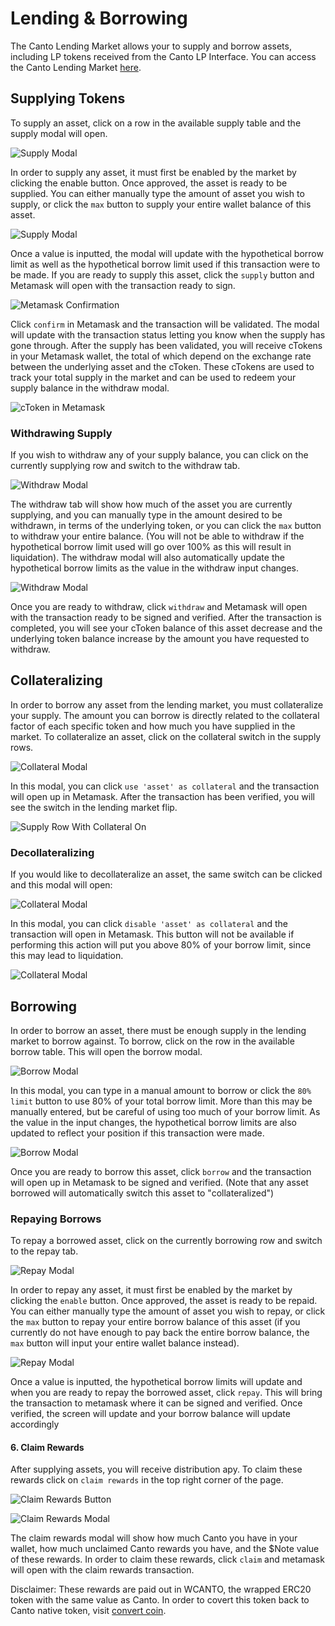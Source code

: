 # Lending & Borrowing

The Canto Lending Market allows your to supply and borrow assets, including LP tokens received from the Canto LP Interface. You can access the Canto Lending Market [here](https://lending-canto-testnet.netlify.app/).&#x20;

## Supplying Tokens

To supply an asset, click on a row in the available supply table and the supply modal will open.

![Supply Modal](<../../.gitbook/assets/Screen Shot 2022-07-27 at 5.07.25 PM.png>)

In order to supply any asset, it must first be enabled by the market by clicking the enable button. Once approved, the asset is ready to be supplied. You can either manually type the amount of asset you wish to supply, or click the `max` button to supply your entire wallet balance of this asset.&#x20;

![Supply Modal](<../../.gitbook/assets/Screen Shot 2022-07-27 at 5.14.25 PM.png>)

Once a value is inputted, the modal will update with the hypothetical borrow limit as well as the hypothetical borrow limit used if this transaction were to be made. If you are ready to supply this asset, click the `supply` button and Metamask will open with the transaction ready to sign.&#x20;

![Metamask Confirmation](<../../.gitbook/assets/Screen Shot 2022-07-27 at 5.18.32 PM.png>)

Click `confirm` in Metamask and the transaction will be validated. The modal will update with the transaction status letting you know when the supply has gone through. After the supply has been validated, you will receive cTokens in your Metamask wallet, the total of which depend on the exchange rate between the underlying asset and the cToken. These cTokens are used to track your total supply in the market and can be used to redeem your supply balance in the withdraw modal.

![cToken in Metamask](<../../.gitbook/assets/Screen Shot 2022-07-27 at 5.23.36 PM.png>)

### Withdrawing Supply

If you wish to withdraw any of your supply balance, you can click on the currently supplying row and switch to the withdraw tab.

![Withdraw Modal](<../../.gitbook/assets/Screen Shot 2022-07-27 at 5.33.01 PM.png>)

The withdraw tab will show how much of the asset you are currently supplying, and you can manually type in the amount desired to be withdrawn, in terms of the underlying token, or you can click the `max` button to withdraw your entire balance. (You will not be able to withdraw if the hypothetical borrow limit used will go over 100% as this will result in liquidation). The withdraw modal will also automatically update the hypothetical borrow limits as the value in the withdraw input changes.&#x20;

![Withdraw Modal](<../../.gitbook/assets/Screen Shot 2022-07-27 at 5.36.10 PM.png>)

Once you are ready to withdraw, click `withdraw` and Metamask will open with the transaction ready to be signed and verified. After the transaction is completed, you will see your cToken balance of this asset decrease and the underlying token balance increase by the amount you have requested to withdraw.

## Collateralizing

In order to borrow any asset from the lending market, you must collateralize your supply. The amount you can borrow is directly related to the collateral factor of each specific token and how much you have supplied in the market. To collateralize an asset, click on the collateral switch in the supply rows.&#x20;

&#x20;

![Collateral Modal](<../../.gitbook/assets/Screen Shot 2022-07-27 at 6.34.10 PM.png>)

In this modal, you can click `use 'asset' as collateral` and the transaction will open up in Metamask. After the transaction has been verified, you will see the switch in the lending market flip.&#x20;

![Supply Row With Collateral On](<../../.gitbook/assets/Screen Shot 2022-07-27 at 7.10.10 PM.png>)

### Decollateralizing

If you would like to decollateralize an asset, the same switch can be clicked and this modal will open:&#x20;

![Collateral Modal](<../../.gitbook/assets/Screen Shot 2022-07-27 at 7.56.28 PM.png>)

In this modal, you can click `disable 'asset' as collateral` and the transaction will open in Metamask. This button will not be available if performing this action will put you above 80% of your borrow limit, since this may lead to liquidation.&#x20;

![Collateral Modal](<../../.gitbook/assets/Screen Shot 2022-07-27 at 7.59.06 PM.png>)

## Borrowing

In order to borrow an asset, there must be enough supply in the lending market to borrow against. To borrow, click on the row in the available borrow table. This will open the borrow modal.

![Borrow Modal](<../../.gitbook/assets/Screen Shot 2022-07-27 at 8.05.12 PM.png>)

In this modal, you can type in a manual amount to borrow or click the `80% limit` button to use 80% of your total borrow limit. More than this may be manually entered, but be careful of using too much of your borrow limit. As the value in the input changes, the hypothetical borrow limits are also updated to reflect your position if this transaction were made.&#x20;

![Borrow Modal](<../../.gitbook/assets/Screen Shot 2022-07-27 at 8.08.43 PM.png>)

Once you are ready to borrow this asset, click `borrow` and the transaction will open up in Metamask to be signed and verified. (Note that any asset borrowed will automatically switch this asset to "collateralized")

### Repaying Borrows

To repay a borrowed asset, click on the currently borrowing row and switch to the repay tab.&#x20;

![Repay Modal](<../../.gitbook/assets/Screen Shot 2022-07-27 at 11.17.28 PM.png>)

In order to repay any asset, it must first be enabled by the market by clicking the `enable` button. Once approved, the asset is ready to be repaid. You can either manually type the amount of asset you wish to repay, or click the `max` button to repay your entire borrow balance of this asset (if you currently do not have enough to pay back the entire borrow balance, the `max` button will input your entire wallet balance instead).&#x20;

![Repay Modal](<../../.gitbook/assets/Screen Shot 2022-07-27 at 11.19.20 PM.png>)

Once a value is inputted, the hypothetical borrow limits will update and when you are ready to repay the borrowed asset, click `repay`. This will bring the transaction to metamask where it can be signed and verified. Once verified, the screen will update and your borrow balance will update accordingly



#### 6. Claim Rewards

After supplying assets, you will receive distribution apy. To claim these rewards click on `claim rewards` in the top right corner of the page.&#x20;

![Claim Rewards Button](<../../.gitbook/assets/Screen Shot 2022-07-27 at 11.33.39 PM.png>)

![Claim Rewards Modal](<../../.gitbook/assets/Screen Shot 2022-07-27 at 11.34.18 PM.png>)

The claim rewards modal will show how much Canto you have in your wallet, how much unclaimed Canto rewards you have, and the $Note value of these rewards. In order to claim these rewards, click `claim` and metamask will open with the claim rewards transaction.

Disclaimer: These rewards are paid out in WCANTO, the wrapped ERC20 token with the same value as Canto. In order to covert this token back to Canto native token, visit [convert coin](broken-reference).


